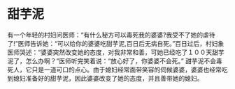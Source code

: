 # 甜芋泥
有一个年轻的村妇问医师：“有什么秘方可以毒死我的婆婆?我受不了她的虐待了!”医师告诉她：“可以给你的婆婆吃甜芋泥,百日后无病自死。”百日过后，村妇象医师哭述：“婆婆突然改变她的态度，对我非常和善，可她已经吃了１００天甜芋泥了，怎么办啊？”医师听完笑着说：“放心好了，你婆婆不会死。” 
甜芋泥不会毒死人，它只是一道可口的点心。由于媳妇经常面带笑容的伺候婆婆，婆婆也经常吃到媳妇准备好的甜芋泥，因此婆婆改变了她的态度，并且善带她的媳妇。
  